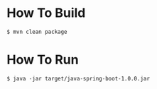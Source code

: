 # How To Build
```shell
$ mvn clean package
```

# How To Run
```shell
$ java -jar target/java-spring-boot-1.0.0.jar
```
